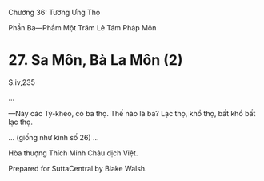  

Chương 36: Tương Ưng Thọ

Phần Ba—Phẩm Một Trăm Lẻ Tám Pháp Môn

# 27\. Sa Môn, Bà La Môn (2)

S.iv,235

…

—Này các Tỷ-kheo, có ba thọ. Thế nào là ba? Lạc thọ, khổ thọ, bất khổ bất lạc thọ.

… (giống như kinh số 26) …

Hòa thượng Thích Minh Châu dịch Việt.

Prepared for SuttaCentral by Blake Walsh.